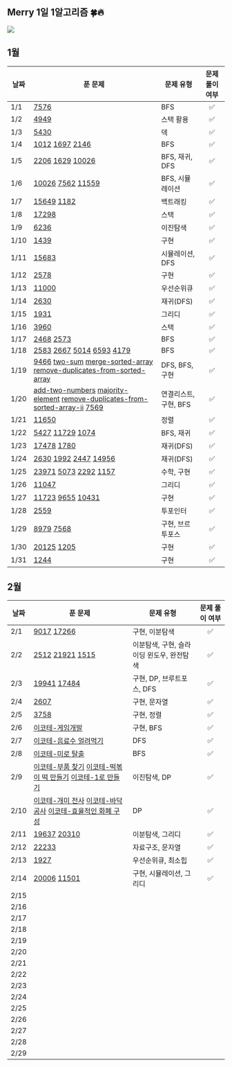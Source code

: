 ## Merry 1일 1알고리즘 🍀🔥

![](https://api.mosu.blog/OneDay-OneAlgorithm/YooJimin?since=2024-01-01)

## 1월

| 날짜 | 푼 문제 | 문제 유형 | 문제 풀이 여부 |
| ---- | ------- | ------ | :------: |
| 1/1  | [7576](https://www.acmicpc.net/problem/7576) | BFS | ✅ |
| 1/2  | [4949](https://www.acmicpc.net/problem/4949) | 스택 활용 | ✅ |
| 1/3  | [5430](https://www.acmicpc.net/problem/5430) | 덱 | ✅ |
| 1/4  | [1012](https://www.acmicpc.net/problem/1012) [1697](https://www.acmicpc.net/problem/1697) [2146](https://www.acmicpc.net/problem/2146) | BFS | ✅ |
| 1/5  | [2206](https://www.acmicpc.net/problem/2206) [1629](https://www.acmicpc.net/problem/1629) [10026](https://www.acmicpc.net/problem/10026) | BFS, 재귀, DFS | ✅ |
| 1/6  | [10026](https://www.acmicpc.net/problem/10026) [7562](https://www.acmicpc.net/problem/7562) [11559](https://www.acmicpc.net/problem/11559) | BFS, 시뮬레이션 | ✅ |
| 1/7  | [15649](https://www.acmicpc.net/problem/15649) [1182](https://www.acmicpc.net/problem/1182) | 백트래킹 | ✅ |
| 1/8  | [17298](https://www.acmicpc.net/problem/17298) | 스택 | ✅ |
| 1/9  | [6236](https://www.acmicpc.net/problem/6236) | 이진탐색 | ✅ |
| 1/10 | [1439](https://www.acmicpc.net/problem/1439) | 구현 | ✅ |
| 1/11 | [15683](https://www.acmicpc.net/problem/15683) | 시뮬레이션, DFS | ✅ |
| 1/12 | [2578](https://www.acmicpc.net/problem/2578) | 구현 | ✅ |
| 1/13 | [11000](https://www.acmicpc.net/problem/11000) | 우선순위큐 | ✅ |
| 1/14 | [2630](https://www.acmicpc.net/problem/2630) | 재귀(DFS) | ✅ |
| 1/15 | [1931](https://www.acmicpc.net/problem/1931) | 그리디 | ✅ |
| 1/16 | [3960](https://www.acmicpc.net/problem/3960) | 스택 | ✅ |
| 1/17 | [2468](https://www.acmicpc.net/problem/2468) [2573](https://www.acmicpc.net/problem/2573) | BFS | ✅ |
| 1/18 | [2583](https://www.acmicpc.net/problem/2583) [2667](https://www.acmicpc.net/problem/2667) [5014](https://www.acmicpc.net/problem/5014) [6593](https://www.acmicpc.net/problem/6593) [4179](https://www.acmicpc.net/problem/4179) | BFS | ✅ |
| 1/19 | [9466](https://www.acmicpc.net/problem/9466) [two-sum](https://leetcode.com/problems/two-sum/) [merge-sorted-array](https://leetcode.com/problems/merge-sorted-array/) [remove-duplicates-from-sorted-array](https://leetcode.com/problems/remove-duplicates-from-sorted-array/) | DFS, BFS, 구현 | ✅ |
| 1/20 | [add-two-numbers](https://leetcode.com/problems/add-two-numbers/) [majority-element](https://leetcode.com/problems/majority-element/) [remove-duplicates-from-sorted-array-ii](https://leetcode.com/problems/remove-duplicates-from-sorted-array-ii/) [7569](https://www.acmicpc.net/problem/7569) | 연결리스트, 구현, BFS | ✅ |
| 1/21 | [11650](https://www.acmicpc.net/problem/11650) | 정렬 | ✅ |
| 1/22 | [5427](https://www.acmicpc.net/problem/5427) [11729](https://www.acmicpc.net/problem/11729) [1074](https://www.acmicpc.net/problem/1074) | BFS, 재귀 | ✅ |
| 1/23 | [17478](https://www.acmicpc.net/problem/17478) [1780](https://www.acmicpc.net/problem/1780) | 재귀(DFS) | ✅ |
| 1/24 | [2630](https://www.acmicpc.net/problem/2630) [1992](https://www.acmicpc.net/problem/1992) [2447](https://www.acmicpc.net/problem/2447) [14956](https://www.acmicpc.net/problem/14956) | 재귀(DFS) | ✅ |
| 1/25 | [23971](https://www.acmicpc.net/problem/23971) [5073](https://www.acmicpc.net/problem/5073) [2292](https://www.acmicpc.net/problem/2292) [1157](https://www.acmicpc.net/problem/1157) | 수학, 구현 | ✅ |
| 1/26 | [11047](https://www.acmicpc.net/problem/11047) | 그리디 | ✅ |
| 1/27 | [11723](https://www.acmicpc.net/problem/11723) [9655](https://www.acmicpc.net/problem/9655) [10431](https://www.acmicpc.net/problem/10431) | 구현 | ✅ |
| 1/28 | [2559](https://www.acmicpc.net/problem/2559) | 투포인터 | ✅ |
| 1/29 | [8979](https://www.acmicpc.net/problem/2559) [7568](https://www.acmicpc.net/problem/7568) | 구현, 브르투포스 | ✅ |
| 1/30 | [20125](https://www.acmicpc.net/problem/20125) [1205](https://www.acmicpc.net/problem/1205) | 구현 | ✅ |
| 1/31 | [1244](https://www.acmicpc.net/problem/1244)  | 구현 | ✅ |

## 2월

| 날짜 | 푼 문제 | 문제 유형 | 문제 풀이 여부 |
| ---- | ------- | ------ | :------: |
| 2/1  | [9017](https://www.acmicpc.net/problem/9017) [17266](https://www.acmicpc.net/problem/17266) | 구현, 이분탐색 | ✅ |
| 2/2  | [2512](https://www.acmicpc.net/problem/2512) [21921](https://www.acmicpc.net/problem/21921) [1515](https://www.acmicpc.net/problem/1515) | 이분탐색, 구현, 슬라이딩 윈도우, 완전탐색 | ✅ |
| 2/3  | [19941](https://www.acmicpc.net/problem/19941) [17484](https://www.acmicpc.net/problem/17484) | 구현, DP, 브루트포스, DFS  | ✅ |
| 2/4  | [2607](https://www.acmicpc.net/problem/2607) | 구현, 문자열 | ✅ |
| 2/5  | [3758](https://www.acmicpc.net/problem/3758) | 구현, 정렬 | ✅ |
| 2/6  | [이코테-게임개발]() | 구현, BFS | ✅ |
| 2/7  | [이코테-음료수 얼려먹기]() | DFS | ✅ |
| 2/8  | [이코테-미로 탈출]() | BFS | ✅ |
| 2/9  | [이코테-부품 찾기]() [이코테-떡볶이 떡 만들기]() [이코테-1로 만들기]() | 이진탐색, DP | ✅ |
| 2/10 | [이코테-개미 전사]() [이코테-바닥 공사]() [이코테-효율적인 화폐 구성]() | DP | ✅ |
| 2/11 | [19637](https://www.acmicpc.net/problem/19637) [20310](https://www.acmicpc.net/problem/20310) | 이분탐색, 그리디 | ✅ |
| 2/12 | [22233](https://www.acmicpc.net/problem/22233) | 자료구조, 문자열 | ✅ |
| 2/13 | [1927](https://www.acmicpc.net/problem/1927) | 우선순위큐, 최소힙 | ✅ |
| 2/14 | [20006](https://www.acmicpc.net/problem/20006) [11501](https://www.acmicpc.net/problem/11501) | 구현, 시뮬레이션, 그리디 | ✅ |
| 2/15 |  |  |  |
| 2/16 |  |  |  |
| 2/17 |  |  |  |
| 2/18 |  |  |  |
| 2/19 |  |  |  |
| 2/20 |  |  |  |
| 2/21 |  |  |  |
| 2/22 |  |  |  |
| 2/23 |  |  |  |
| 2/24 |  |  |  |
| 2/25 |  |  |  |
| 2/26 |  |  |  |
| 2/27 |  |  |  |
| 2/28 |  |  |  |
| 2/29 |  |  |  |